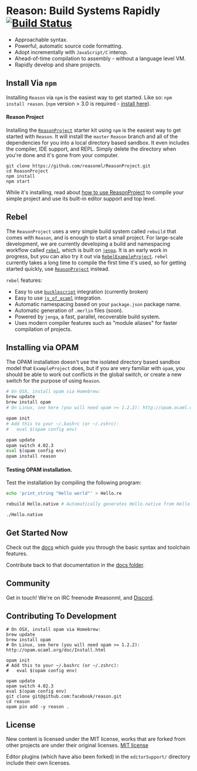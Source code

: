 


Reason: Build Systems Rapidly [![Build Status](https://travis-ci.org/facebook/reason.svg?branch=master)](https://travis-ci.org/facebook/reason)
=========================================


- Approachable syntax.
- Powerful, automatic source code formatting.
- Adopt incrementally with `JavaScript/C` interop.
- Ahead-of-time compilation to assembly - without a language level VM.
- Rapidly develop and share projects.

Install Via `npm`
----------------
Installing `Reason` via `npm` is the easiest way to get started. Like so: `npm install reason`. (`npm` version > 3.0 is required - [install here](https://nodejs.org/en/download/current/)).

#### Reason Project

Installing the [`ReasonProject`](https://reasonml.github.io/ReasonProject/) starter kit using `npm` is the easiest way to get started with `Reason`. It will install the `master` `Reason` branch and all of the dependencies for you into a local directory based sandbox. It even includes the compiler, IDE support, and REPL. Simply delete the directory when you're done and it's gone from your computer.

```
git clone https://github.com/reasonml/ReasonProject.git
cd ReasonProject
npm install
npm start
```

While it's installing, read about [how to use ReasonProject](https://reasonml.github.io/ReasonProject/) to compile your simple project and use its built-in editor support and top level.

Rebel
-----
The `ReasonProject` uses a very simple build system called `rebuild` that comes with `Reason`, and is enough to start a small project. For large-scale development, we are currently developing a build and namespacing workflow called [`rebel`](https://github.com/reasonml/rebel), which is built on [`jenga`](https://github.com/janestreet/jenga). It is an early work in progress, but you can also try it out via [`RebelExampleProject`](https://github.com/reasonml/RebelExampleProject). `rebel`  currently takes a long time to compile the first time it's used, so for getting started quickly, use [`ReasonProject`](https://reasonml.github.io/ReasonProject/) instead.

`rebel` features:

- Easy to use [`bucklescript`](https://github.com/bloomberg/bucklescript) integration (currently broken)
- Easy to use [`js_of_ocaml`](https://github.com/ocsigen/js_of_ocaml) integration.
- Automatic namespacing based on your `package.json` package name.
- Automatic generation of `.merlin` files (soon).
- Powered by `jenga`, a fast, parallel, recoverable build system.
- Uses modern compiler features such as "module aliases" for faster compilation of projects.


Installing via OPAM
-------------------

The OPAM installation doesn't use the isolated directory based sandbox model that `ExampleProject` does, but if you are very familiar with `opam`, you should be able to work out conflicts in the global switch, or create a new switch for the purpose of using `Reason`.


```sh
# On OSX, install opam via Homebrew:
brew update
brew install opam
# On Linux, see here (you will need opam >= 1.2.2): http://opam.ocaml.org/doc/Install.html

opam init
# Add this to your ~/.bashrc (or ~/.zshrc):
#   eval $(opam config env)

opam update
opam switch 4.02.3
eval $(opam config env)
opam install reason
```

#### Testing OPAM installation.

Test the installation by compiling the following program:


```sh
echo 'print_string "Hello world"' > Hello.re

rebuild Hello.native # Automatically generates Hello.native from Hello.re

./Hello.native

```

Get Started Now
---------------
Check out the [docs](http://facebook.github.io/reason) which guide you through the basic syntax and toolchain features.

Contribute back to that documentation in the [docs folder](https://github.com/facebook/reason/tree/master/docs).


Community
---------------
Get in touch! We're on IRC freenode #reasonml, and [Discord](https://discord.gg/reasonml).

Contributing To Development
----------
```
# On OSX, install opam via Homebrew:
brew update
brew install opam
# On Linux, see here (you will need opam >= 1.2.2): http://opam.ocaml.org/doc/Install.html

opam init
# Add this to your ~/.bashrc (or ~/.zshrc):
#   eval $(opam config env)

opam update
opam switch 4.02.3
eval $(opam config env)
git clone git@github.com:facebook/reason.git
cd reason
opam pin add -y reason .
```

License
-------

New content is licensed under the MIT license, works that are forked from other
projects are under their original licenses.
[MIT license](LICENSE.txt)

Editor plugins (which have also been forked) in the `editorSupport/` directory
include their own licenses.
